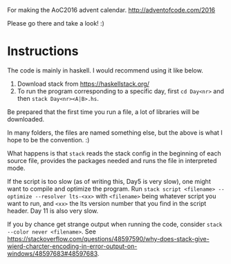 For making the AoC2016 advent calendar. http://adventofcode.com/2016

Please go there and take a look! :)


# Instructions

The code is mainly in haskell. I would recommend using it like below.

1. Download stack from https://haskellstack.org/
1. To run the program corresponding to a specific day, first `cd Day<nr>` and then `stack Day<nr><A|B>.hs`.

Be prepared that the first time you run a file, a lot of libraries will be downloaded.

In many folders, the files are named something else, but the above is what I hope to be the convention. :)

What happens is that `stack` reads the stack config in the beginning of each source file, provides the packages needed and runs the file in interpreted mode.

If the script is too slow (as of writing this, Day5 is very slow), one might want to compile and optimize the program. Run `stack script <filename> --optimize --resolver lts-<xx>` with `<filename>` being whatever script you want to run, and `<xx>` the lts version number that you find in the script header. Day 11 is also very slow.

If you by chance get strange output when running the code, consider `stack --color never <filename>`. See https://stackoverflow.com/questions/48597590/why-does-stack-give-wierd-charcter-encoding-in-error-output-on-windows/48597683#48597683.

